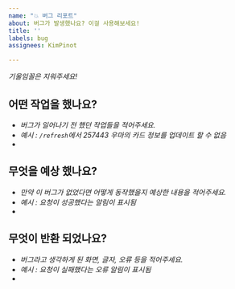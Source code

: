 ```yaml
---
name: "💥 버그 리포트"
about: 버그가 발생했나요? 이걸 사용해보세요!
title: ''
labels: bug
assignees: KimPinot

---
```


_기울임꼴은 지워주세요!_

## **어떤 작업을 했나요?**
* _버그가 일어나기 전 했던 작업들을 적어주세요._
* _예시 : `/refresh`에서 257443 우마의 카드 정보를 업데이트 할 수 없음_
* 

## **무엇을 예상 했나요?**
* _만약 이 버그가 없었다면 어떻게 동작했을지 예상한 내용을 적어주세요._
* _예시 : 요청이 성공했다는 알림이 표시됨_
* 

## **무엇이 반환 되었나요?**
* _버그라고 생각하게 된 화면, 글자, 오류 등을 적어주세요._
* _예시 : 요청이 실패했다는 오류 알림이 표시됨_
*
